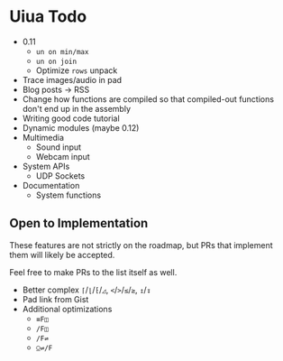 # Uiua Todo

- 0.11
  - `un on min/max`
  - `un on join`
  - Optimize `rows` unpack
- Trace images/audio in pad
- Blog posts -> RSS
- Change how functions are compiled so that compiled-out functions don't end up in the assembly
- Writing good code tutorial
- Dynamic modules (maybe 0.12)
- Multimedia
  - Sound input
  - Webcam input
- System APIs
  - UDP Sockets
- Documentation
  - System functions

## Open to Implementation

These features are not strictly on the roadmap, but PRs that implement them will likely be accepted.

Feel free to make PRs to the list itself as well.

- Better complex `⌈`/`⌊`/`⁅`/`◿`, `<`/`>`/`≤`/`≥`, `↥`/`↧`
- Pad link from Gist
- Additional optimizations
  - `≡F◫`
  - `/F◫`
  - `/F⇌`
  - `⍜⇌/F`
